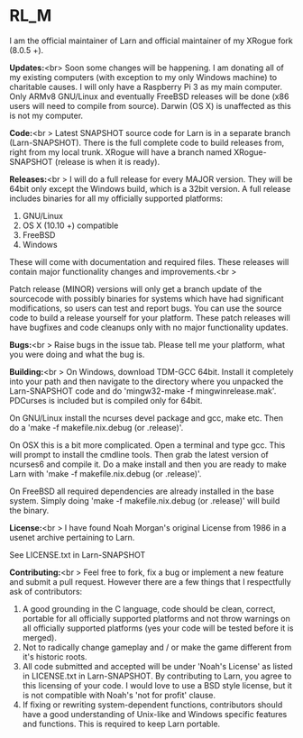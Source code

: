 # RL_M
I am the official maintainer of Larn and official maintainer of my XRogue fork (8.0.5 +).

<b>Updates:</b><br\>
Soon some changes will be happening.  I am donating all of my existing computers (with exception to my only Windows machine) to charitable causes.  I will only have a Raspberry Pi 3 as my main computer.  Only ARMv8 GNU/Linux and eventually FreeBSD releases will be done (x86 users will need to compile from source).  Darwin (OS X) is unaffected as this is not my computer.

<b>Code:</b><br \>
Latest SNAPSHOT source code for Larn is in a separate branch (Larn-SNAPSHOT).  There is the full complete code to build releases from, right from my local trunk.  XRogue will have a branch named XRogue-SNAPSHOT (release is when it is ready).

<b>Releases:</b><br \>
I will do a full release for every MAJOR version.  They will be 64bit only except the Windows build, which is a 32bit version.  A full release includes binaries for all my officially supported platforms:

1. GNU/Linux
2. OS X (10.10 +) compatible
3. FreeBSD
4. Windows

These will come with documentation and required files.  These releases will contain major functionality changes and improvements.<br \>

Patch release (MINOR) versions will only get a branch update of the sourcecode with possibly binaries for systems which have had significant modifications, so users can test and report bugs. You can use the source code to build a release yourself for your platform.  These patch releases will have bugfixes and code cleanups only with no major functionality updates.

<b>Bugs:</b><br \>
Raise bugs in the issue tab.  Please tell me your platform, what you were doing and what the bug is.

<b>Building:</b><br \>
On Windows, download TDM-GCC 64bit.  Install it completely into your path and then navigate to the directory where you unpacked the Larn-SNAPSHOT code and do 'mingw32-make -f mingwinrelease.mak'.  PDCurses is included but is compiled only for 64bit.

On GNU/Linux install the ncurses devel package and gcc, make etc.  Then do a 'make -f makefile.nix.debug (or .release)'.

On OSX this is a bit more complicated.  Open a terminal and type gcc.  This will prompt to install the cmdline tools.  Then grab the latest version of ncurses6 and compile it.  Do a make install and then you are ready to make Larn with 'make -f makefile.nix.debug (or .release)'.

On FreeBSD all required dependencies are already installed in the base system.  Simply doing 'make -f makefile.nix.debug (or .release)' will build the binary.

<b>License:</b><br \>
I have found Noah Morgan's original License from 1986 in a usenet archive pertaining to Larn.

See LICENSE.txt in Larn-SNAPSHOT

<b>Contributing:</b><br \>
Feel free to fork, fix a bug or implement a new feature and submit a pull request.  However there are a few things that I respectfully ask of contributors:

1. A good grounding in the C language, code should be clean, correct, portable for all officially supported platforms and not throw warnings on all officially supported platforms (yes your code will be tested before it is merged).
2. Not to radically change gameplay and / or make the game different from it's historic roots.
3. All code submitted and accepted will be under 'Noah's License' as listed in LICENSE.txt in Larn-SNAPSHOT.  By contributing to Larn, you agree to this licensing of your code.  I would love to use a BSD style license, but it is not compatible with Noah's 'not for profit' clause.
4. If fixing or rewriting system-dependent functions, contributors should have a good understanding of Unix-like and Windows specific features and functions.  This is required to keep Larn portable.
